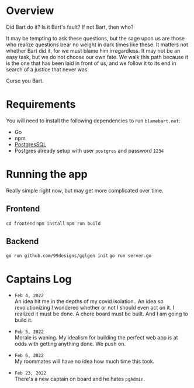 # Overview
Did Bart do it? Is it Bart's fault? If not Bart, then who?

It may be tempting to ask these questions, but the sage upon us are those who realize questions bear no weight in dark times like these. It matters not whether Bart did it, for we must blame him irregardless. It may not be an easy task, but we do not choose our own fate. We walk this path because it is the one that has been laid in front of us, and we follow it to its end in search of a justice that never was.

Curse you Bart.

# Requirements
You will need to install the following dependencies to run `blamebart.net`:
- Go
- npm
- [PostgresSQL](https://www.enterprisedb.com/downloads/postgres-postgresql-downloads)
- Postgres already setup with user `postgres` and password `1234`

# Running the app
Really simple right now, but may get more complicated over time.
## Frontend
`cd frontend`
`npm install`
`npm run build`

## Backend
`go run github.com/99designs/gqlgen init`
`go run server.go`

# Captains Log

- `Feb 4, 2022`  
  An idea hit me in the depths of my covid isolation.. An idea so revolutionizing I wondered whether or not I should even act on it. I realized it must be done. A chore board must be built. And I am going to build it.

- `Feb 5, 2022`  
  Morale is waning. My idealism for building the perfect web app is at odds with getting anything done. We push on.

- `Feb 6, 2022`  
  My roommates will have no idea how much time this took.

- `Feb 23, 2022`  
  There's a new captain on board and he hates `pgAdmin`.



